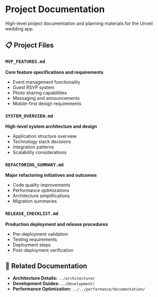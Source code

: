 # Project Documentation

High-level project documentation and planning materials for the Unveil wedding app.

## 📋 Project Files

### `MVP_FEATURES.md`

**Core feature specifications and requirements**

- Event management functionality
- Guest RSVP system
- Photo sharing capabilities
- Messaging and announcements
- Mobile-first design requirements

### `SYSTEM_OVERVIEW.md`

**High-level system architecture and design**

- Application structure overview
- Technology stack decisions
- Integration patterns
- Scalability considerations

### `REFACTORING_SUMMARY.md`

**Major refactoring initiatives and outcomes**

- Code quality improvements
- Performance optimizations
- Architecture simplifications
- Migration summaries

### `RELEASE_CHECKLIST.md`

**Production deployment and release procedures**

- Pre-deployment validation
- Testing requirements
- Deployment steps
- Post-deployment verification

## 🔗 Related Documentation

- **Architecture Details:** `../architecture/`
- **Development Guides:** `../development/`
- **Performance Optimization:** `../../performance/documentation/`

